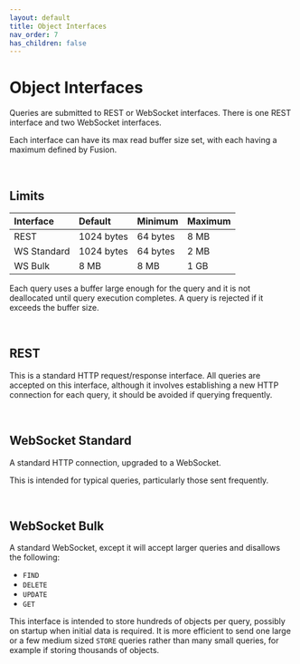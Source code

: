 ```yaml
---
layout: default
title: Object Interfaces
nav_order: 7
has_children: false
---
```



# Object Interfaces
Queries are submitted to REST or WebSocket interfaces. There is one REST interface and two WebSocket interfaces.

Each interface can have its max read buffer size set, with each having a maximum defined by Fusion.

<br/>

## Limits

| Interface   | Default     | Minimum   | Maximum     |
|:---         |:---         |:---       |:---         |
|REST         | 1024 bytes  | 64 bytes  | 8 MB        |
|WS Standard  | 1024 bytes  | 64 bytes  | 2 MB        |
|WS Bulk      | 8 MB        | 8 MB      | 1 GB        |

Each query uses a buffer large enough for the query and it is not deallocated until query execution completes. A query is rejected if it exceeds the buffer size.

<br/>

## REST
This is a standard HTTP request/response interface. All queries are accepted on this interface, although it involves establishing a new HTTP connection for each query, it should be avoided if querying frequently.

<br/>


## WebSocket Standard
A standard HTTP connection, upgraded to a WebSocket.

This is intended for typical queries, particularly those sent frequently.

<br/>

## WebSocket Bulk
A standard WebSocket, except it will accept larger queries and disallows the following:

- `FIND`
- `DELETE`
- `UPDATE`
- `GET`

This interface is intended to store hundreds of objects per query, possibly on startup when initial data is required. It is more efficient to send one large or a few medium sized `STORE` queries rather than many small queries, for example if storing thousands of objects.
